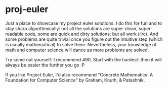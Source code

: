 proj-euler
==========

Just a place to showcase my project euler solutions. I do this for fun and to stay sharp algorithmically: not all the solutions are super-clean, super-readable code, some are quick and dirty solutions; but all work (iirc). And some problems are quite trivial once you figure out the intuitive step (which is usually mathematical) to solve them. Nevertheless, your knowledge of math and computer science will dance as more problems are solved.

Try some out yourself: I recommend 490. Start with the hardest: then it will always be easier the further you go :P

If you like Project Euler, I'd also recommend "Concrete Mathematics: A Foundation for Computer Science" by Graham, Knuth, & Patashnik.
